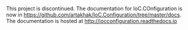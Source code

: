 This project is discontinued. 
The documentation for IoC.COnfiguration is now in https://github.com/artakhak/IoC.Configuration/tree/master/docs.
The documentation is hosted at http://iocconfiguration.readthedocs.io 
